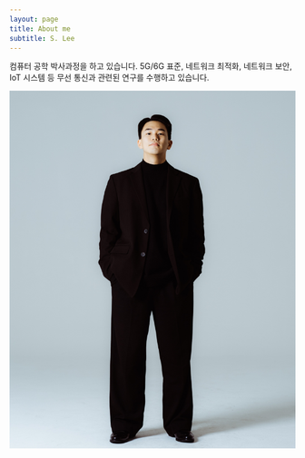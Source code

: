 ```yaml
---
layout: page
title: About me
subtitle: S. Lee
---
```

컴퓨터 공학 박사과정을 하고 있습니다. 5G/6G 표준, 네트워크 최적화, 네트워크 보안, IoT 시스템 등 무선 통신과 관련된 연구를 수행하고 있습니다.

![Profile Picture](/assets/img/profile_long.jpg)